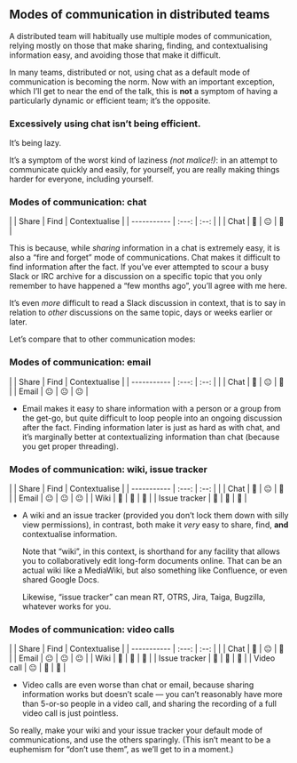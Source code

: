 ## Modes of communication in distributed teams

<!-- Note -->
A distributed team will habitually use multiple modes of
communication, relying mostly on those that make sharing, finding, and
contextualising information easy, and avoiding those that make it
difficult.

In many teams, distributed or not, using chat as a default mode of
communication is becoming the norm. Now with an important exception,
which I’ll get to near the end of the talk, this is **not** a symptom
of having a particularly dynamic or efficient team; it’s the opposite.


### Excessively using chat isn’t being efficient.
It’s being lazy.

<!-- Note -->
It’s a symptom of the worst kind of laziness _(not malice!)_: in an
attempt to communicate quickly and easily, for yourself, you are really
making things harder for everyone, including yourself.


### Modes of communication: chat <!-- .element class="hidden" -->

|               | Share | Find | Contextualise |
| -----------   | :---: | :--: |               |
| Chat          | 🙂    | 😐   | 🙁            |

<!-- Note -->
This is because, while *sharing* information in a chat is extremely
easy, it is also a “fire and forget” mode of communications. Chat
makes it difficult to find information after the fact. If you’ve ever
attempted to scour a busy Slack or IRC archive for a discussion on a
specific topic that you only remember to have happened a “few months
ago”, you’ll agree with me here.

It’s even *more* difficult to read a Slack discussion in context, that
is to say in relation to *other* discussions on the same topic, days
or weeks earlier or later.

Let’s compare that to other communication modes:


### Modes of communication: email <!-- .element class="hidden" -->

|               | Share | Find | Contextualise |
| -----------   | :---: | :--: |               |
| Chat          | 🙂    | 😐   | 🙁            |
| Email         | 😐    | 😐   | 😐            |

<!-- Note -->
* Email makes it easy to share information with a person or a group
  from the get-go, but quite difficult to loop people into an ongoing
  discussion after the fact. Finding information later is just as hard
  as with chat, and it’s marginally better at contextualizing
  information than chat (because you get proper threading).


### Modes of communication: wiki, issue tracker <!-- .element class="hidden" -->

|               | Share | Find | Contextualise |
| -----------   | :---: | :--: |               |
| Chat          | 🙂    | 😐   | 🙁            |
| Email         | 😐    | 😐   | 😐            |
| Wiki          | 🙂    | 🙂   | 🙂            |
| Issue tracker | 🙂    | 🙂   | 🙂            |

<!-- Note -->
* A wiki and an issue tracker (provided you don’t lock them down with
  silly view permissions), in contrast, both make it *very* easy to
  share, find, **and** contextualise information.
  
  Note that “wiki”, in this context, is shorthand for any facility
  that allows you to collaboratively edit long-form documents
  online. That can be an actual wiki like a MediaWiki, but also
  something like Confluence, or even shared Google Docs.
  
  Likewise, “issue tracker” can mean RT, OTRS, Jira, Taiga, Bugzilla,
  whatever works for you.


### Modes of communication: video calls <!-- .element class="hidden" -->

|               | Share | Find | Contextualise |
| -----------   | :---: | :--: |               |
| Chat          | 🙂    | 😐   | 🙁            |
| Email         | 😐    | 😐   | 😐            |
| Wiki          | 🙂    | 🙂   | 🙂            |
| Issue tracker | 🙂    | 🙂   | 🙂            |
| Video call    | 😐    | 🙁   | 🙁            |

<!-- Note -->
* Video calls are even worse than chat or email, because sharing
  information works but doesn’t scale — you can’t reasonably have more
  than 5-or-so people in a video call, and sharing the recording of a
  full video call is just pointless.

So really, make your wiki and your issue tracker your default mode of
communications, and use the others sparingly. (This isn’t meant to be
a euphemism for “don’t use them”, as we’ll get to in a moment.)
